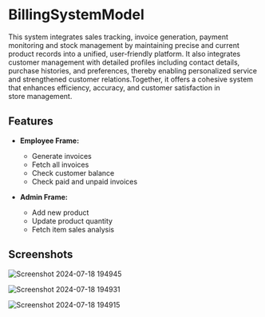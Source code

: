# BillingSystemModel
This system integrates sales tracking, invoice generation, payment monitoring and stock management by maintaining precise and current product records into a unified, user-friendly platform. It also integrates customer management with detailed profiles including contact details, purchase histories, and preferences, thereby enabling personalized service and strengthened customer relations.Together, it offers a cohesive system that enhances efficiency, accuracy, and customer satisfaction in store management.

## Features

- **Employee Frame:**
  - Generate invoices
  - Fetch all invoices
  - Check customer balance
  - Check paid and unpaid invoices
  
- **Admin Frame:**
  - Add new product
  - Update product quantity
  - Fetch item sales analysis
 
## Screenshots


![Screenshot 2024-07-18 194945](https://github.com/user-attachments/assets/076ca2fe-3d67-441f-993c-22d63ef7c8fa)

![Screenshot 2024-07-18 194931](https://github.com/user-attachments/assets/b83a8d68-bfac-4858-8cab-046341f0afc2)

![Screenshot 2024-07-18 194915](https://github.com/user-attachments/assets/de93ed7f-8445-49d5-89db-1c8ee0bc9ca7)
